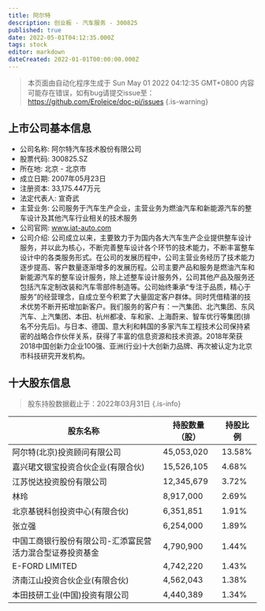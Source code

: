 ```yaml
---
title: 阿尔特
description: 创业板 - 汽车服务 - 300825
published: true
date: 2022-05-01T04:12:35.000Z
tags: stock
editor: markdown
dateCreated: 2022-01-01T00:00:00.000Z
---
```


> 本页面由自动化程序生成于 Sun May 01 2022 04:12:35 GMT+0800
> 内容可能存在错误，如有bug请提交issue至：https://github.com/Eroleice/doc-pi/issues
{.is-warning}

## 上市公司基本信息
- 公司名称: 阿尔特汽车技术股份有限公司
- 股票代码: 300825.SZ
- 所在地: 北京 - 北京市
- 成立日期: 2007年05月23日
- 注册资本: 33,175.447万元
- 法定代表人: 宣奇武
- 主营业务: 公司服务于汽车生产企业，主营业务为燃油汽车和新能源汽车的整车设计及其他汽车行业相关的技术服务
- 公司官网: www.iat-auto.com
- 公司介绍: 公司成立以来，主要致力于为国内各大汽车生产企业提供整车设计服务，并以此为核心，不断完善整车设计各个环节的技术能力，不断丰富整车设计中的各类服务形式。在公司的发展历程中，公司主营业务经历了技术能力逐步提高、客户数量逐渐增多的发展历程。公司主要产品和服务是燃油汽车和新能源汽车的整车设计服务，除上述整车设计服务外，公司其他产品及服务还包括汽车定制改装和汽车零部件制造等。公司始终秉承“专注于品质，精心于服务”的经营理念，自成立至今积累了大量固定客户群体。同时凭借精湛的技术优势不断开拓增加新客户。我们服务的客户有：一汽集团、北汽集团、东风汽车、上汽集团、本田、杭州都凌、车和家、上海蔚来、智车优行等集团(排名不分先后)。与日本、德国、意大利和韩国的多家汽车工程技术公司保持紧密的战略合作伙伴关系，获得了丰富的信息资源和技术资源。2018年荣获2018中国创新力企业100强、亚洲(行业)十大创新力品牌、再次被认定为北京市科技研究开发机构。


## 十大股东信息
> 股东持股数据截止于：2022年03月31日
{.is-info}

| 股东名称 | 持股数量（股） | 持股比例 |
| --- | --- | --- |
| 阿尔特(北京)投资顾问有限公司 | 45,053,020 | 13.58% |
| 嘉兴珺文银宝投资合伙企业(有限合伙) | 15,526,105 | 4.68% |
| 江苏悦达投资股份有限公司 | 12,345,679 | 3.72% |
| 林玲 | 8,917,000 | 2.69% |
| 北京基锐科创投资中心(有限合伙) | 6,351,851 | 1.91% |
| 张立强 | 6,254,000 | 1.89% |
| 中国工商银行股份有限公司-汇添富民营活力混合型证券投资基金 | 4,790,900 | 1.44% |
| E-FORD LIMITED | 4,742,220 | 1.43% |
| 济南江山投资合伙企业(有限合伙) | 4,562,043 | 1.38% |
| 本田技研工业(中国)投资有限公司 | 4,440,389 | 1.34% |




